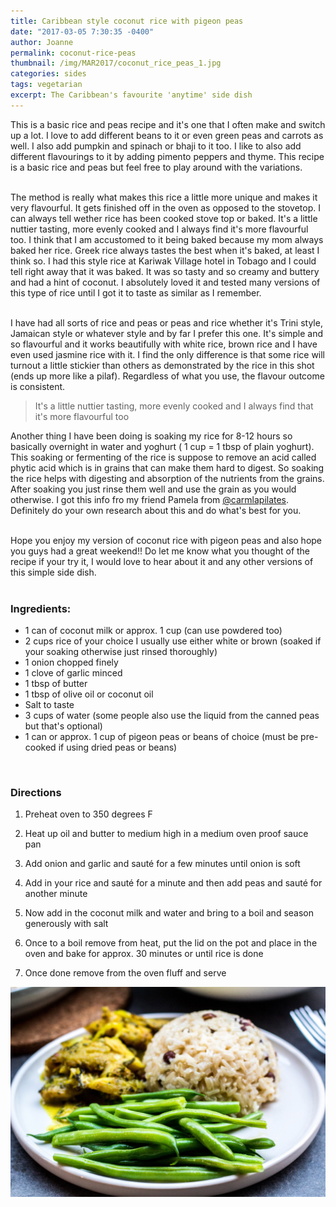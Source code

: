 ```yaml
---
title: Caribbean style coconut rice with pigeon peas
date: "2017-03-05 7:30:35 -0400"
author: Joanne
permalink: coconut-rice-peas
thumbnail: /img/MAR2017/coconut_rice_peas_1.jpg
categories: sides
tags: vegetarian
excerpt: The Caribbean's favourite 'anytime' side dish
---
```


This is a basic rice and peas recipe and it's one that I often make and switch up a lot.  I love to add different beans to it or even green peas and carrots as well.  I also add pumpkin and spinach or bhaji to it too.  I like to also add different flavourings to it by adding pimento peppers and thyme. This recipe is a basic rice and peas but feel free to play around with the variations.  
<br>

The method is really what makes this rice a little more unique and makes it very flavourful. It gets finished off in the oven as opposed to the stovetop.  I can always tell wether rice has been cooked stove top or baked. It's a little nuttier tasting, more evenly cooked and I always find it's more flavourful too. I think that I am accustomed to it being baked because my mom always baked her rice.  Greek rice always tastes the best when it's baked, at least I think so. I had this style rice at Kariwak Village hotel in Tobago and I could tell right away that it was baked. It was so tasty and so creamy and buttery and had a hint of coconut. I absolutely loved it and tested many versions of this type of rice until I got it to taste as similar as I remember.  
<br>

I have had all sorts of rice and peas or peas and rice whether it's Trini style, Jamaican style or whatever style and by far I prefer this one.  It's simple and so flavourful and it works beautifully with white rice, brown rice and I have even used jasmine rice with it.  I find the only difference is that some rice will turnout a little stickier than others as demonstrated by the rice in this shot (ends up more like a pilaf).  Regardless of what you use, the flavour outcome is consistent.

> It's a little nuttier tasting, more evenly cooked and I always find that it's more flavourful too

Another thing I have  been doing is soaking my rice for 8-12 hours so basically overnight in water and yoghurt ( 1 cup = 1 tbsp of plain yoghurt).  This soaking or fermenting of the rice is suppose to remove an acid called phytic acid which is in grains that can make them hard to digest.  So soaking the rice helps with digesting and absorption of the nutrients from the grains.  After soaking you just rinse them well and use the grain as you would otherwise.  I got this info fro my friend Pamela from [@carmlapilates](https://www.instagram.com/carmelapilates/). Definitely do your own research about this and do what's best for you.  
<br>

Hope  you enjoy my version of coconut rice with pigeon peas and also hope you guys had a great weekend!! Do let me know what you thought of the recipe if your try it, I would love to hear about it and any other versions of this simple side dish.
<br>
<br>

### Ingredients:

* 1 can of coconut milk or approx. 1 cup (can use powdered too)
* 2 cups rice of your choice I usually use either white or brown (soaked if your soaking otherwise just rinsed thoroughly)
* 1 onion chopped finely
* 1 clove of garlic minced
* 1 tbsp of butter
* 1 tbsp of olive oil or coconut oil
* Salt to taste
* 3 cups of water (some people also use the liquid from the canned peas but that's optional)
* 1 can or approx. 1 cup of pigeon peas or beans of choice (must be pre-cooked if using dried peas or beans)
<br>

### Directions

1. Preheat oven to 350 degrees F

1. Heat up oil and butter to medium high in a medium oven proof sauce pan

1. Add onion and garlic and sauté for a few minutes until onion is soft

1. Add in your rice and sauté for a minute and then add peas and sauté for another minute

1. Now add in the coconut milk and water and bring to a boil and season generously with salt

1. Once to a boil remove from heat, put the lid on the pot and place in the oven and bake for approx. 30 minutes or until rice is done

1. Once done remove from the oven fluff and serve  


![Coconut rice and pigeon and peas](/img/MAR2017/coconut_rice_peas_2.jpg)
